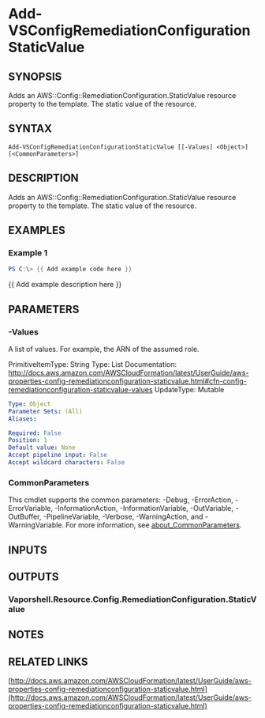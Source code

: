 # Add-VSConfigRemediationConfigurationStaticValue

## SYNOPSIS
Adds an AWS::Config::RemediationConfiguration.StaticValue resource property to the template.
The static value of the resource.

## SYNTAX

```
Add-VSConfigRemediationConfigurationStaticValue [[-Values] <Object>] [<CommonParameters>]
```

## DESCRIPTION
Adds an AWS::Config::RemediationConfiguration.StaticValue resource property to the template.
The static value of the resource.

## EXAMPLES

### Example 1
```powershell
PS C:\> {{ Add example code here }}
```

{{ Add example description here }}

## PARAMETERS

### -Values
A list of values.
For example, the ARN of the assumed role.

PrimitiveItemType: String
Type: List
Documentation: http://docs.aws.amazon.com/AWSCloudFormation/latest/UserGuide/aws-properties-config-remediationconfiguration-staticvalue.html#cfn-config-remediationconfiguration-staticvalue-values
UpdateType: Mutable

```yaml
Type: Object
Parameter Sets: (All)
Aliases:

Required: False
Position: 1
Default value: None
Accept pipeline input: False
Accept wildcard characters: False
```

### CommonParameters
This cmdlet supports the common parameters: -Debug, -ErrorAction, -ErrorVariable, -InformationAction, -InformationVariable, -OutVariable, -OutBuffer, -PipelineVariable, -Verbose, -WarningAction, and -WarningVariable. For more information, see [about_CommonParameters](http://go.microsoft.com/fwlink/?LinkID=113216).

## INPUTS

## OUTPUTS

### Vaporshell.Resource.Config.RemediationConfiguration.StaticValue
## NOTES

## RELATED LINKS

[http://docs.aws.amazon.com/AWSCloudFormation/latest/UserGuide/aws-properties-config-remediationconfiguration-staticvalue.html](http://docs.aws.amazon.com/AWSCloudFormation/latest/UserGuide/aws-properties-config-remediationconfiguration-staticvalue.html)

